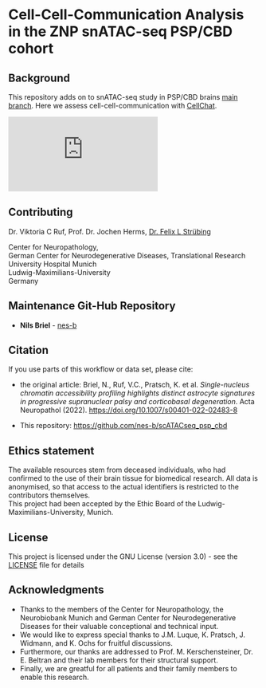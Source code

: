 # Cell-Cell-Communication Analysis in the ZNP snATAC-seq PSP/CBD cohort


## Background

This repository adds on to snATAC-seq study in PSP/CBD brains [main branch](https://github.com/nes-b/snATAC-seq_psp_cbd).
Here we assess cell-cell-communication with [CellChat](https://github.com/sqjin/CellChat).

![Image Cellchat chord plot](https://github.com/nes-b/snATAC-seq_psp_cbd/tree/Cell-Cell-Communication/refs/Cellchat.pdf) 

## Contributing

Dr. Viktoria C Ruf, Prof. Dr. Jochen Herms, [Dr. Felix L Strübing](https://github.com/fstrueb)

Center for Neuropathology, \
German Center for Neurodegenerative Diseases, Translational Research \
University Hospital Munich \
Ludwig-Maximilians-University \
Germany


## Maintenance Git-Hub Repository

* **Nils Briel** - [nes-b](https://github.com/nes-b)


## Citation

If you use parts of this workflow or data set, please cite:
- the original article: Briel, N., Ruf, V.C., Pratsch, K. et al. *Single-nucleus chromatin accessibility profiling highlights distinct astrocyte signatures in progressive supranuclear palsy and corticobasal degeneration*. Acta Neuropathol (2022). https://doi.org/10.1007/s00401-022-02483-8

- This repository: https://github.com/nes-b/scATACseq_psp_cbd 


## Ethics statement

The available resources stem from deceased individuals, who had confirmed to the use of their brain tissue for biomedical research.
All data is anonymised, so that access to the actual identifiers is restricted to the contributors themselves. \
This project had been accepted by the Ethic Board of the Ludwig-Maximilians-University, Munich.


## License

This project is licensed under the GNU License (version 3.0) - see the [LICENSE](LICENSE) file for details


## Acknowledgments

* Thanks to the members of the Center for Neuropathology, the Neurobiobank Munich and German Center for Neurodegenerative Diseases for their valuable conceptional and technical input.
* We would like to express special thanks to J.M. Luque, K. Pratsch, J. Widmann, and K. Ochs for fruitful discussions. 
* Furthermore, our thanks are addressed to Prof. M. Kerschensteiner, Dr. E. Beltran and their lab members for their structural support.
* Finally, we are greatful for all patients and their family members to enable this research.
